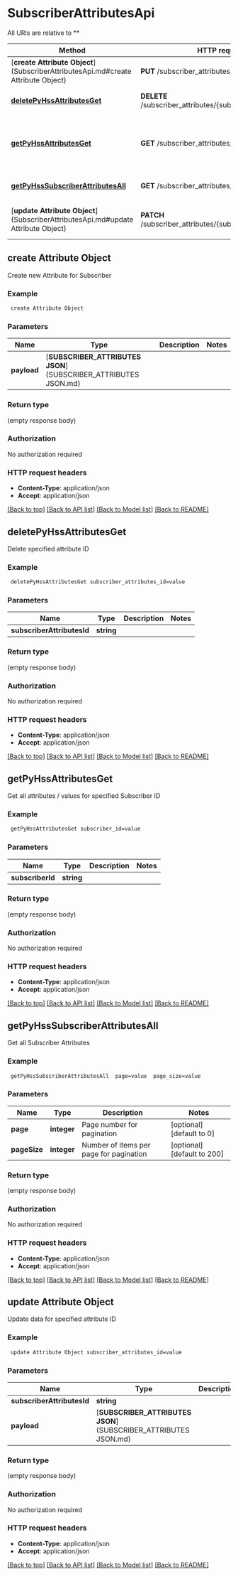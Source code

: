 # SubscriberAttributesApi

All URIs are relative to **

Method | HTTP request | Description
------------- | ------------- | -------------
[**create Attribute Object**](SubscriberAttributesApi.md#create Attribute Object) | **PUT** /subscriber_attributes/ | Create new Attribute for Subscriber
[**deletePyHssAttributesGet**](SubscriberAttributesApi.md#deletePyHssAttributesGet) | **DELETE** /subscriber_attributes/{subscriber_attributes_id} | Delete specified attribute ID
[**getPyHssAttributesGet**](SubscriberAttributesApi.md#getPyHssAttributesGet) | **GET** /subscriber_attributes/{subscriber_id} | Get all attributes / values for specified Subscriber ID
[**getPyHssSubscriberAttributesAll**](SubscriberAttributesApi.md#getPyHssSubscriberAttributesAll) | **GET** /subscriber_attributes/list | Get all Subscriber Attributes
[**update Attribute Object**](SubscriberAttributesApi.md#update Attribute Object) | **PATCH** /subscriber_attributes/{subscriber_attributes_id} | Update data for specified attribute ID


## **create Attribute Object**

Create new Attribute for Subscriber

### Example
```bash
 create Attribute Object
```

### Parameters

Name | Type | Description  | Notes
------------- | ------------- | ------------- | -------------
 **payload** | [**SUBSCRIBER_ATTRIBUTES JSON**](SUBSCRIBER_ATTRIBUTES JSON.md) |  |

### Return type

(empty response body)

### Authorization

No authorization required

### HTTP request headers

 - **Content-Type**: application/json
 - **Accept**: application/json

[[Back to top]](#) [[Back to API list]](../README.md#documentation-for-api-endpoints) [[Back to Model list]](../README.md#documentation-for-models) [[Back to README]](../README.md)

## **deletePyHssAttributesGet**

Delete specified attribute ID

### Example
```bash
 deletePyHssAttributesGet subscriber_attributes_id=value
```

### Parameters

Name | Type | Description  | Notes
------------- | ------------- | ------------- | -------------
 **subscriberAttributesId** | **string** |  |

### Return type

(empty response body)

### Authorization

No authorization required

### HTTP request headers

 - **Content-Type**: application/json
 - **Accept**: application/json

[[Back to top]](#) [[Back to API list]](../README.md#documentation-for-api-endpoints) [[Back to Model list]](../README.md#documentation-for-models) [[Back to README]](../README.md)

## **getPyHssAttributesGet**

Get all attributes / values for specified Subscriber ID

### Example
```bash
 getPyHssAttributesGet subscriber_id=value
```

### Parameters

Name | Type | Description  | Notes
------------- | ------------- | ------------- | -------------
 **subscriberId** | **string** |  |

### Return type

(empty response body)

### Authorization

No authorization required

### HTTP request headers

 - **Content-Type**: application/json
 - **Accept**: application/json

[[Back to top]](#) [[Back to API list]](../README.md#documentation-for-api-endpoints) [[Back to Model list]](../README.md#documentation-for-models) [[Back to README]](../README.md)

## **getPyHssSubscriberAttributesAll**

Get all Subscriber Attributes

### Example
```bash
 getPyHssSubscriberAttributesAll  page=value  page_size=value
```

### Parameters

Name | Type | Description  | Notes
------------- | ------------- | ------------- | -------------
 **page** | **integer** | Page number for pagination | [optional] [default to 0]
 **pageSize** | **integer** | Number of items per page for pagination | [optional] [default to 200]

### Return type

(empty response body)

### Authorization

No authorization required

### HTTP request headers

 - **Content-Type**: application/json
 - **Accept**: application/json

[[Back to top]](#) [[Back to API list]](../README.md#documentation-for-api-endpoints) [[Back to Model list]](../README.md#documentation-for-models) [[Back to README]](../README.md)

## **update Attribute Object**

Update data for specified attribute ID

### Example
```bash
 update Attribute Object subscriber_attributes_id=value
```

### Parameters

Name | Type | Description  | Notes
------------- | ------------- | ------------- | -------------
 **subscriberAttributesId** | **string** |  |
 **payload** | [**SUBSCRIBER_ATTRIBUTES JSON**](SUBSCRIBER_ATTRIBUTES JSON.md) |  |

### Return type

(empty response body)

### Authorization

No authorization required

### HTTP request headers

 - **Content-Type**: application/json
 - **Accept**: application/json

[[Back to top]](#) [[Back to API list]](../README.md#documentation-for-api-endpoints) [[Back to Model list]](../README.md#documentation-for-models) [[Back to README]](../README.md)

